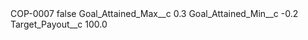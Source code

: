 <?xml version="1.0" encoding="UTF-8"?>
<CustomMetadata xmlns="http://soap.sforce.com/2006/04/metadata" xmlns:xsi="http://www.w3.org/2001/XMLSchema-instance" xmlns:xsd="http://www.w3.org/2001/XMLSchema">
    <label>COP-0007</label>
    <protected>false</protected>
    <values>
        <field>Goal_Attained_Max__c</field>
        <value xsi:type="xsd:double">0.3</value>
    </values>
    <values>
        <field>Goal_Attained_Min__c</field>
        <value xsi:type="xsd:double">-0.2</value>
    </values>
    <values>
        <field>Target_Payout__c</field>
        <value xsi:type="xsd:double">100.0</value>
    </values>
</CustomMetadata>
